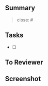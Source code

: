 <!-- 제목은 `Feat(작업 범위): {title}`형식으로 작성해주세요 -->
<!-- Reviewers, Assignees, Labels 등록했는지 확인해주세요 -->

## Summary

<!-- 이슈를 닫으면 안 되는 경우엔 close 키워드 삭제 후 이슈번호 등록해주세요 -->

> close: #

<!-- 작업한 내용에 대해 간단히 설명해주세요 -->

## Tasks

<!-- 작업한 내용을 상세히 작성해주세요 -->

- [ ]

## To Reviewer

<!-- reviewer가 확인해야 하는 부분이나 참고해야 하는 부분을 알려주세요 -->

## Screenshot

<!-- 스크린샷이 불필요한 작업이면 삭제해주세요 -->
